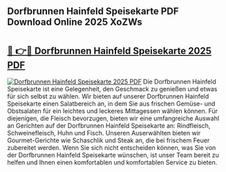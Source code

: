 ## Dorfbrunnen Hainfeld Speisekarte PDF Download Online 2025 XoZWs

# <h2><a href="http://gcd4k7.nevu.top/?p=Dorfbrunnen+Hainfeld+Speisekarte">🔗 👉🔴 Dorfbrunnen Hainfeld Speisekarte 2025 PDF</a></h2>

[![Dorfbrunnen Hainfeld Speisekarte 2025 PDF](https://i.imgur.com/dBaPXMq.png)](http://gcd4k7.nevu.top/?p=Dorfbrunnen+Hainfeld+Speisekarte)
Die Dorfbrunnen Hainfeld Speisekarte ist eine Gelegenheit, den Geschmack zu genießen und etwas für sich selbst zu wählen. Wir bieten auf unserer Dorfbrunnen Hainfeld Speisekarte einen Salatbereich an, in dem Sie aus frischen Gemüse- und Obstsalaten für ein leichtes und leckeres Mittagessen wählen können. Für diejenigen, die Fleisch bevorzugen, bieten wir eine umfangreiche Auswahl an Gerichten auf der Dorfbrunnen Hainfeld Speisekarte an: Rindfleisch, Schweinefleisch, Huhn und Fisch. Unseren Auserwählten bieten wir Gourmet-Gerichte wie Schaschlik und Steak an, die bei frischem Feuer zubereitet werden. Wenn Sie sich nicht entscheiden können, was Sie von der Dorfbrunnen Hainfeld Speisekarte wünschen, ist unser Team bereit zu helfen und Ihnen einen komfortablen und komfortablen Service zu bieten.
